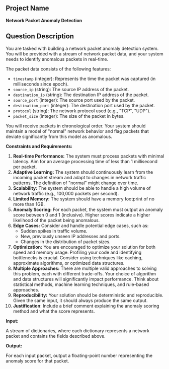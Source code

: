 ## Project Name

**Network Packet Anomaly Detection**

## Question Description

You are tasked with building a network packet anomaly detection system. You will be provided with a stream of network packet data, and your system needs to identify anomalous packets in real-time.

The packet data consists of the following features:

*   `timestamp` (integer): Represents the time the packet was captured (in milliseconds since epoch).
*   `source_ip` (string): The source IP address of the packet.
*   `destination_ip` (string): The destination IP address of the packet.
*   `source_port` (integer): The source port used by the packet.
*   `destination_port` (integer): The destination port used by the packet.
*   `protocol` (string): The network protocol used (e.g., "TCP", "UDP").
*   `packet_size` (integer): The size of the packet in bytes.

You will receive packets in chronological order. Your system should maintain a model of "normal" network behavior and flag packets that deviate significantly from this model as anomalous.

**Constraints and Requirements:**

1.  **Real-time Performance:** The system must process packets with minimal latency. Aim for an average processing time of less than 1 millisecond per packet.
2.  **Adaptive Learning:** The system should continuously learn from the incoming packet stream and adapt to changes in network traffic patterns.  The definition of "normal" might change over time.
3.  **Scalability:** The system should be able to handle a high volume of network traffic (e.g., 100,000 packets per second).
4.  **Limited Memory:** The system should have a memory footprint of no more than 1GB.
5.  **Anomaly Scoring:** For each packet, the system must output an anomaly score between 0 and 1 (inclusive). Higher scores indicate a higher likelihood of the packet being anomalous.
6.  **Edge Cases:** Consider and handle potential edge cases, such as:
    *   Sudden spikes in traffic volume.
    *   New, previously unseen IP addresses and ports.
    *   Changes in the distribution of packet sizes.
7.  **Optimization:** You are encouraged to optimize your solution for both speed and memory usage. Profiling your code and identifying bottlenecks is crucial. Consider using techniques like caching, approximate algorithms, or optimized data structures.
8.  **Multiple Approaches:** There are multiple valid approaches to solving this problem, each with different trade-offs. Your choice of algorithm and data structures will significantly impact performance.  Think about statistical methods, machine learning techniques, and rule-based approaches.
9.  **Reproducibility:** Your solution should be deterministic and reproducible. Given the same input, it should always produce the same output.
10. **Justification**: Include a brief comment explaining the anomaly scoring method and what the score represents.

**Input:**

A stream of dictionaries, where each dictionary represents a network packet and contains the fields described above.

**Output:**

For each input packet, output a floating-point number representing the anomaly score for that packet.
